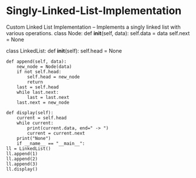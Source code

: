 
# Singly-Linked-List-Implementation
Custom Linked List Implementation – Implements a singly linked list with various operations.
class Node:
    def __init__(self, data):
        self.data = data
        self.next = None

class LinkedList:
    def __init__(self):
        self.head = None

    def append(self, data):
        new_node = Node(data)
        if not self.head:
            self.head = new_node
            return
        last = self.head
        while last.next:
            last = last.next
        last.next = new_node

    def display(self):
        current = self.head
        while current:
            print(current.data, end=" -> ")
            current = current.next
        print("None")
        if __name__ == "__main__":
    ll = LinkedList()
    ll.append(1)
    ll.append(2)
    ll.append(3)
    ll.display()
